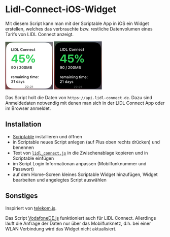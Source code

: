 # Lidl-Connect-iOS-Widget

Mit diesem Script kann man mit der Scriptable App in iOS ein Widget erstellen, welches das verbrauchte bzw. restliche Datenvolumen eines Tarifs von LIDL Connect anzeigt.

![widget light mode](.github/widget_light.PNG "Logo Title Text 1")
![widget light mode](.github/widget_dark.PNG "Logo Title Text 1")

Das Script holt die Daten von ``https://api.lidl-connect.de``. Dazu sind Anmeldedaten notwendig mit denen man sich in der LIDL Connect App oder im Browser anmeldet.

## Installation
* [Scriptable](https://apps.apple.com/de/app/scriptable/) installieren und öffnen
* in Scriptable neues Script anlegen (auf Plus oben rechts drücken) und benennen 
* Text von [``lidl_connect.js``](https://raw.githubusercontent.com/yannikmotzet/Lidl-Connect-iOS-Widget/main/lidl_connect.js) in die Zwischenablage kopieren und in Scriptable einfügen
* im Script Login Informationan anpassen (Mobilfunknummer und Passwort)
* auf dem Home-Screen kleines Scriptable Widget hinzufügen, Widget bearbeiten und angelegtes Script auswählen

## Sonstiges
Inspiriert von [telekom.js](https://gist.github.com/Sillium/f904fb89444bc8dde12cfc07b8fa8728).

Das Script [VodafoneDE.js](https://github.com/ThisIsBenny/iOS-Widgets/tree/main/VodafoneDE) funktioniert auch für LIDL Connect. Allerdings läuft die Anfrage der Daten nur über das Mobilfunknetz, d.h. bei einer WLAN Verbindung wird das Widget nicht aktualisiert.